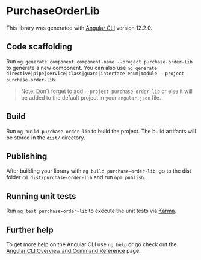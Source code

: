 # PurchaseOrderLib

This library was generated with [Angular CLI](https://github.com/angular/angular-cli) version 12.2.0.

## Code scaffolding

Run `ng generate component component-name --project purchase-order-lib` to generate a new component. You can also use `ng generate directive|pipe|service|class|guard|interface|enum|module --project purchase-order-lib`.
> Note: Don't forget to add `--project purchase-order-lib` or else it will be added to the default project in your `angular.json` file. 

## Build

Run `ng build purchase-order-lib` to build the project. The build artifacts will be stored in the `dist/` directory.

## Publishing

After building your library with `ng build purchase-order-lib`, go to the dist folder `cd dist/purchase-order-lib` and run `npm publish`.

## Running unit tests

Run `ng test purchase-order-lib` to execute the unit tests via [Karma](https://karma-runner.github.io).

## Further help

To get more help on the Angular CLI use `ng help` or go check out the [Angular CLI Overview and Command Reference](https://angular.io/cli) page.
